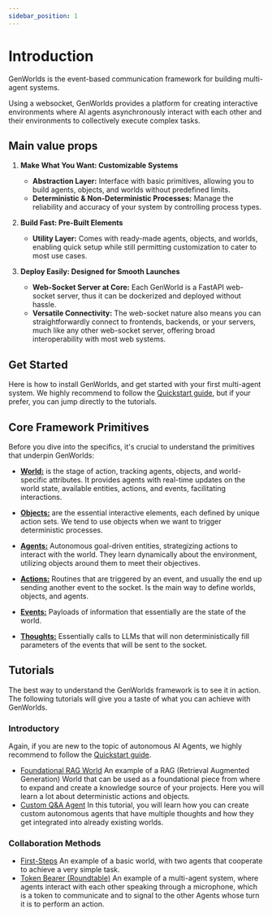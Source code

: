 ```yaml
---
sidebar_position: 1
---
```


# Introduction

GenWorlds is the event-based communication framework for building multi-agent systems.

Using a websocket, GenWorlds provides a platform for creating interactive environments where AI agents asynchronously interact with each other and their environments to collectively execute complex tasks.

## Main value props

1. **Make What You Want: Customizable Systems**
    - **Abstraction Layer:** Interface with basic primitives, allowing you to build agents, objects, and worlds without predefined limits.
    - **Deterministic & Non-Deterministic Processes:** Manage the reliability and accuracy of your system by controlling process types.

2. **Build Fast: Pre-Built Elements**
    - **Utility Layer:** Comes with ready-made agents, objects, and worlds, enabling quick setup while still permitting customization to cater to most use cases.

3. **Deploy Easily: Designed for Smooth Launches**
    - **Web-Socket Server at Core:** Each GenWorld is a FastAPI web-socket server, thus it can be dockerized and deployed without hassle.
    - **Versatile Connectivity:** The web-socket nature also means you can straightforwardly connect to frontends, backends, or your servers, much like any other web-socket server, offering broad interoperability with most web systems.

## Get Started

Here is how to install GenWorlds, and get started with your first multi-agent system. We highly recommend to follow the [Quickstart guide](/docs/get-started/quickstart.md), but if your prefer, you can jump directly to the tutorials.

## Core Framework Primitives

Before you dive into the specifics, it's crucial to understand the primitives that underpin GenWorlds:

- [**World:**](/docs/genworlds-framework/world.md) is the stage of action, tracking agents, objects, and world-specific attributes. It provides agents with real-time updates on the world state, available entities, actions, and events, facilitating interactions.

- [**Objects:**](/docs/genworlds-framework/objects.md) are the essential interactive elements, each defined by unique action sets. We tend to use objects when we want to trigger deterministic processes.

- [**Agents:**](/docs/genworlds-framework/agents/agents.md) Autonomous goal-driven entities, strategizing actions to interact with the world. They learn dynamically about the environment, utilizing objects around them to meet their objectives.

- [**Actions:**](/docs/genworlds-framework/actions.md) Routines that are triggered by an event, and usually the end up sending another event to the socket. Is the main way to define worlds, objects, and agents.

- [**Events:**](/docs/genworlds-framework/events.md) Payloads of information that essentially are the state of the world.

- [**Thoughts:**](/docs/genworlds-framework/thoughts.md) Essentially calls to LLMs that will non deterministically fill parameters of the events that will be sent to the socket.

## Tutorials

The best way to understand the GenWorlds framework is to see it in action. The following tutorials will give you a taste of what you can achieve with GenWorlds.

### Introductory

Again, if you are new to the topic of autonomous AI Agents, we highly recommend to follow the [Quickstart guide](/docs/get-started/quickstart.md).

- [Foundational RAG World](https://genworlds.com/) An example of a RAG (Retrieval Augmented Generation) World that can be used as a foundational piece from where to expand and create a knowledge source of your projects. Here you will learn a lot about deterministic actions and objects.
- [Custom Q&A Agent](https://genworlds.com/) In this tutorial, you will learn how you can create custom autonomous agents that have multiple thoughts and how they get integrated into already existing worlds.

### Collaboration Methods

- [First-Steps](https://genworlds.com/) An example of a basic world, with two agents that cooperate to achieve a very simple task.
- [Token Bearer (Roundtable)](https://genworlds.com/) An example of a multi-agent system, where agents interact with each other speaking through a microphone, which is a token to communicate and to signal to the other Agents whose turn it is to perform an action.
